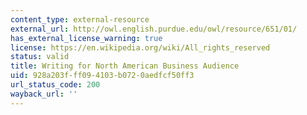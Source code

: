 ```yaml
---
content_type: external-resource
external_url: http://owl.english.purdue.edu/owl/resource/651/01/
has_external_license_warning: true
license: https://en.wikipedia.org/wiki/All_rights_reserved
status: valid
title: Writing for North American Business Audience
uid: 928a203f-ff09-4103-b072-0aedfcf50ff3
url_status_code: 200
wayback_url: ''
---
```

